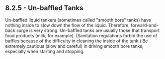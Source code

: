 ## 8.2.5 - Un-baffled Tanks
Un-baffled liquid tankers (sometimes called "smooth bore" tanks) have nothing inside to slow down the flow of the liquid. Therefore, forward-and-back surge is very strong. Un-baffled tanks are usually those that transport food products (milk, for example). (Sanitation regulations forbid the use of baffles because of the difficulty in cleaning the inside of the tank.) Be extremely cautious (slow and careful) in driving smooth bore tanks, especially when starting and stopping.